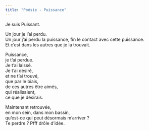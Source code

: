 ```yaml
---
title: "Poésie - Puissance"
---
```

Je suis Puissant. <br>

Un jour je l’ai perdu.<br>
Un jour j’ai perdu la puissance, fin le contact avec cette puissance.<br>
Et c’est dans les autres que je la trouvait. <br>

Puissance,<br>
je t’ai perdue.<br>
Je t’ai laissé.<br>
Je t’ai désiré,<br>
et ne t’ai trouvé,<br>
que par le biais, <br>
de ces autres être aimés,<br>
qui réalisaient,<br>
ce que je désirais.<br>

Maintenant retrouvée,<br>
en mon sein, dans mon bassin,<br>
qu’est-ce qui peut désormais m’arriver ?<br>
Te perdre ? Pfff drôle d’idée.